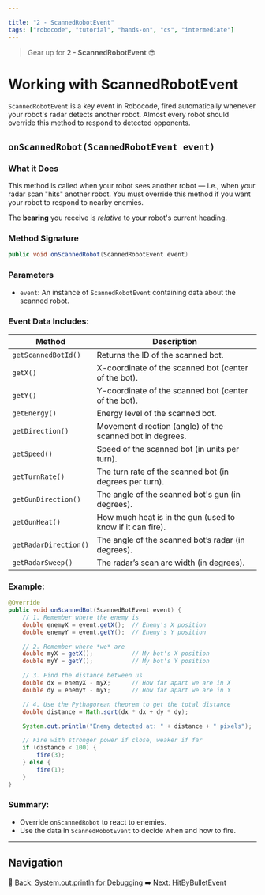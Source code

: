 ```yaml
---

title: "2 - ScannedRobotEvent"
tags: ["robocode", "tutorial", "hands-on", "cs", "intermediate"]
---
```


> Gear up for **2 - ScannedRobotEvent** 😎

# Working with ScannedRobotEvent

`ScannedRobotEvent` is a key event in Robocode, fired automatically whenever your robot's radar detects another robot. Almost every robot should override this method to respond to detected opponents.

## `onScannedRobot(ScannedRobotEvent event)`

### What it Does

This method is called when your robot sees another robot — i.e., when your radar scan "hits" another robot. You must override this method if you want your robot to respond to nearby enemies.


The **bearing** you receive is *relative* to your robot's current heading.

### Method Signature

```java
public void onScannedRobot(ScannedRobotEvent event)
```

### Parameters

* `event`: An instance of `ScannedRobotEvent` containing data about the scanned robot.

### Event Data Includes:

| Method                | Description                                                |
| --------------------- | ---------------------------------------------------------- |
| `getScannedBotId()`   | Returns the ID of the scanned bot.                         |
| `getX()`              | X-coordinate of the scanned bot (center of the bot).       |
| `getY()`              | Y-coordinate of the scanned bot (center of the bot).       |
| `getEnergy()`         | Energy level of the scanned bot.                           |
| `getDirection()`      | Movement direction (angle) of the scanned bot in degrees.  |
| `getSpeed()`          | Speed of the scanned bot (in units per turn).              |
| `getTurnRate()`       | The turn rate of the scanned bot (in degrees per turn).    |
| `getGunDirection()`   | The angle of the scanned bot's gun (in degrees).           |
| `getGunHeat()`        | How much heat is in the gun (used to know if it can fire). |
| `getRadarDirection()` | The angle of the scanned bot’s radar (in degrees).         |
| `getRadarSweep()`     | The radar’s scan arc width (in degrees).                   |


### Example:

```java
@Override
public void onScannedBot(ScannedBotEvent event) {
    // 1. Remember where the enemy is
    double enemyX = event.getX();  // Enemy's X position
    double enemyY = event.getY();  // Enemy's Y position

    // 2. Remember where *we* are
    double myX = getX();           // My bot's X position
    double myY = getY();           // My bot's Y position

    // 3. Find the distance between us
    double dx = enemyX - myX;      // How far apart we are in X
    double dy = enemyY - myY;      // How far apart we are in Y

    // 4. Use the Pythagorean theorem to get the total distance
    double distance = Math.sqrt(dx * dx + dy * dy);

    System.out.println("Enemy detected at: " + distance + " pixels");

    // Fire with stronger power if close, weaker if far
    if (distance < 100) {
        fire(3);
    } else {
        fire(1);
    }
}

```

### Summary:

* Override `onScannedRobot` to react to enemies.
* Use the data in `ScannedRobotEvent` to decide when and how to fire.

---

## Navigation

🡌 [Back: System.out.println for Debugging](/robocode/Day-4/00_system_out_debugging)
➡️ [Next: HitByBulletEvent](/robocode/Day-4/02_hit_by_bullet_event)
